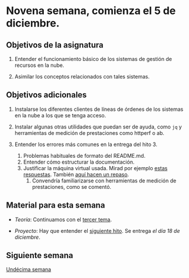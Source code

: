 # Novena semana, comienza el 5 de diciembre.


## Objetivos de la asignatura

1. Entender el funcionamiento básico de los sistemas de gestión de
   recursos en la nube.

2. Asimilar los conceptos relacionados con tales sistemas.

## Objetivos adicionales

1. Instalarse los diferentes clientes de líneas de órdenes de los
   sistemas en la nube a los que se tenga acceso.
   
2. Instalar algunas otras utilidades que puedan ser de ayuda, como
   `jq` y herramientas de medición de prestaciones como httperf o ab. 
   
2. Entender los errores más comunes en la entrega del hito 3.
   1. Problemas habituales de formato del README.md.
   2. Entender cómo estructurar la documentación.
   3. Justificar la máquina virtual usada. Mirad por
      ejemplo
      [estas respuestas](https://www.quora.com/What-is-best-production-server-for-Flask-apps-Ubuntu-or-CentOS). También
      [aquí hacen un repaso](https://www.fullstackpython.com/operating-systems.html). 
      1. Convendría familiarizarse con herramientas de medición de
         prestaciones, como se comentó.


## Material para esta semana

* *Teoría*:  Continuamos con
  el 
  [tercer tema](http://jj.github.io/CC/documentos/temas/Automatizando_cloud).

* *Proyecto*: Hay que entender el
  [siguiente hito](https://jj.github.io/CC/documentos/proyecto/4.nube-CLI). Se
  entrega *el día 18 de diciembre*. 
  
## Siguiente semana

[Undécima semana](11-semana.md)
